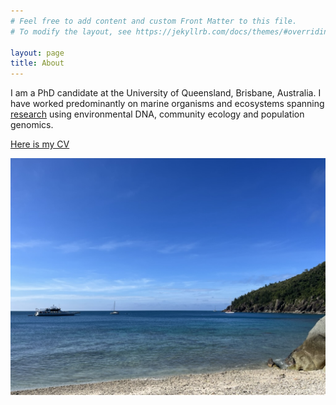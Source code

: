 ```yaml
---
# Feel free to add content and custom Front Matter to this file.
# To modify the layout, see https://jekyllrb.com/docs/themes/#overriding-theme-defaults

layout: page
title: About
---
```

I am a PhD candidate at the University of Queensland, Brisbane, Australia. I have worked predominantly on marine organisms and ecosystems spanning [research](/research/) using environmental DNA, community ecology and population genomics.

[Here is my CV](/files/CV.pdf)

![Sea](/sea.jpeg)
